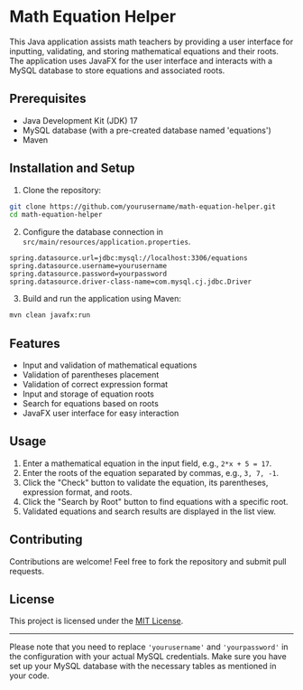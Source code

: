 # Math Equation Helper

This Java application assists math teachers by providing a user interface for inputting, validating, and storing mathematical equations and their roots. The application uses JavaFX for the user interface and interacts with a MySQL database to store equations and associated roots.

## Prerequisites

- Java Development Kit (JDK) 17
- MySQL database (with a pre-created database named 'equations')
- Maven

## Installation and Setup

1. Clone the repository:

```bash
git clone https://github.com/yourusername/math-equation-helper.git
cd math-equation-helper
```

2. Configure the database connection in `src/main/resources/application.properties`.

```properties
spring.datasource.url=jdbc:mysql://localhost:3306/equations
spring.datasource.username=yourusername
spring.datasource.password=yourpassword
spring.datasource.driver-class-name=com.mysql.cj.jdbc.Driver
```

3. Build and run the application using Maven:

```bash
mvn clean javafx:run
```

## Features

- Input and validation of mathematical equations
- Validation of parentheses placement
- Validation of correct expression format
- Input and storage of equation roots
- Search for equations based on roots
- JavaFX user interface for easy interaction

## Usage

1. Enter a mathematical equation in the input field, e.g., `2*x + 5 = 17`.
2. Enter the roots of the equation separated by commas, e.g., `3, 7, -1`.
3. Click the "Check" button to validate the equation, its parentheses, expression format, and roots.
4. Click the "Search by Root" button to find equations with a specific root.
5. Validated equations and search results are displayed in the list view.

## Contributing

Contributions are welcome! Feel free to fork the repository and submit pull requests.

## License

This project is licensed under the [MIT License](LICENSE).

---

Please note that you need to replace `'yourusername'` and `'yourpassword'` in the configuration with your actual MySQL credentials. Make sure you have set up your MySQL database with the necessary tables as mentioned in your code.
